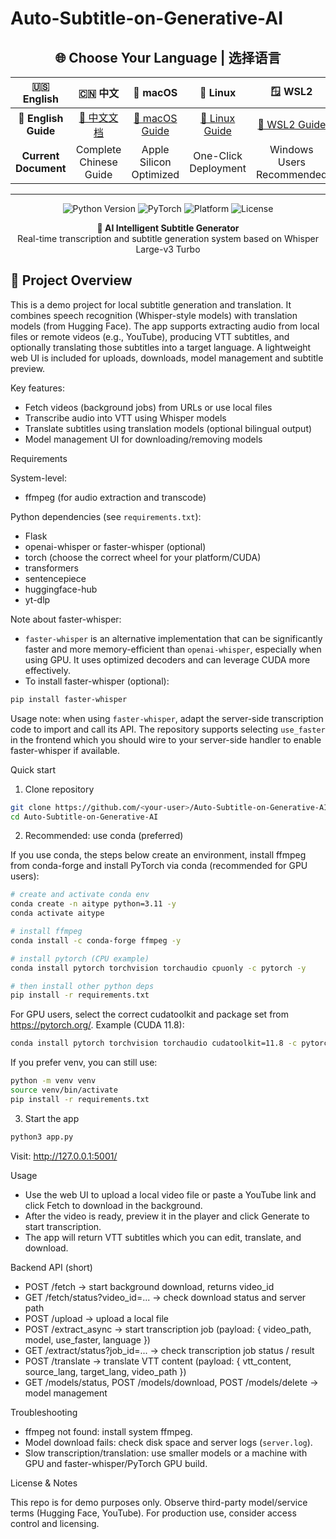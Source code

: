 # Auto-Subtitle-on-Generative-AI

<div align="center">

## 🌐 Choose Your Language | 选择语言

| 🇺🇸 English | 🇨🇳 中文 | 🍎 macOS | 🐧 Linux | 🪟 WSL2 |
|:---:|:---:|:---:|:---:|:---:|
| **📖 English Guide** | [📖 中文文档](README.zh-CN.md) | [🍎 macOS Guide](README.macOS.md) | [🐧 Linux Guide](README.linux.md) | [🔧 WSL2 Guide](README.wsl2.md) |
| **Current Document** | Complete Chinese Guide | Apple Silicon Optimized | One-Click Deployment | Windows Users Recommended |

---

</div>

<p align="center">
  <img src="https://img.shields.io/badge/Python-3.8%2B-blue.svg" alt="Python Version">
  <img src="https://img.shields.io/badge/PyTorch-2.0%2B-orange.svg" alt="PyTorch">
  <img src="https://img.shields.io/badge/Platform-Windows%20%7C%20macOS%20%7C%20Linux-lightgrey.svg" alt="Platform">
  <img src="https://img.shields.io/badge/License-MIT-green.svg" alt="License">
</p>

<p align="center">
  <strong>🎤 AI Intelligent Subtitle Generator</strong><br>
  Real-time transcription and subtitle generation system based on Whisper Large-v3 Turbo
</p>

## 📖 Project Overview

This is a demo project for local subtitle generation and translation. It combines speech recognition (Whisper-style models) with translation models (from Hugging Face). The app supports extracting audio from local files or remote videos (e.g., YouTube), producing VTT subtitles, and optionally translating those subtitles into a target language. A lightweight web UI is included for uploads, downloads, model management and subtitle preview.

Key features:
- Fetch videos (background jobs) from URLs or use local files
- Transcribe audio into VTT using Whisper models
- Translate subtitles using translation models (optional bilingual output)
- Model management UI for downloading/removing models

Requirements

System-level:
- ffmpeg (for audio extraction and transcode)

Python dependencies (see `requirements.txt`):
- Flask
- openai-whisper or faster-whisper (optional)
- torch (choose the correct wheel for your platform/CUDA)
- transformers
- sentencepiece
- huggingface-hub
- yt-dlp

Note about faster-whisper:
- `faster-whisper` is an alternative implementation that can be significantly faster and more memory-efficient than `openai-whisper`, especially when using GPU. It uses optimized decoders and can leverage CUDA more effectively.
- To install faster-whisper (optional):

```bash
pip install faster-whisper
```

Usage note: when using `faster-whisper`, adapt the server-side transcription code to import and call its API. The repository supports selecting `use_faster` in the frontend which you should wire to your server-side handler to enable faster-whisper if available.

Quick start

1) Clone repository

```bash
git clone https://github.com/<your-user>/Auto-Subtitle-on-Generative-AI.git
cd Auto-Subtitle-on-Generative-AI
```

2) Recommended: use conda (preferred)

If you use conda, the steps below create an environment, install ffmpeg from conda-forge and install PyTorch via conda (recommended for GPU users):

```bash
# create and activate conda env
conda create -n aitype python=3.11 -y
conda activate aitype

# install ffmpeg
conda install -c conda-forge ffmpeg -y

# install pytorch (CPU example)
conda install pytorch torchvision torchaudio cpuonly -c pytorch -y

# then install other python deps
pip install -r requirements.txt
```

For GPU users, select the correct cudatoolkit and package set from https://pytorch.org/. Example (CUDA 11.8):

```bash
conda install pytorch torchvision torchaudio cudatoolkit=11.8 -c pytorch -c nvidia -y
```

If you prefer venv, you can still use:

```bash
python -m venv venv
source venv/bin/activate
pip install -r requirements.txt
```

3) Start the app

```bash
python3 app.py
```

Visit: http://127.0.0.1:5001/

Usage

- Use the web UI to upload a local video file or paste a YouTube link and click Fetch to download in the background.
- After the video is ready, preview it in the player and click Generate to start transcription.
- The app will return VTT subtitles which you can edit, translate, and download.

Backend API (short)

- POST /fetch -> start background download, returns video_id
- GET /fetch/status?video_id=... -> check download status and server path
- POST /upload -> upload a local file
- POST /extract_async -> start transcription job (payload: { video_path, model, use_faster, language })
- GET /extract/status?job_id=... -> check transcription job status / result
- POST /translate -> translate VTT content (payload: { vtt_content, source_lang, target_lang, video_path })
- GET /models/status, POST /models/download, POST /models/delete -> model management

Troubleshooting

- ffmpeg not found: install system ffmpeg.
- Model download fails: check disk space and server logs (`server.log`).
- Slow transcription/translation: use smaller models or a machine with GPU and faster-whisper/PyTorch GPU build.

License & Notes

This repo is for demo purposes only. Observe third-party model/service terms (Hugging Face, YouTube). For production use, consider access control and licensing.
